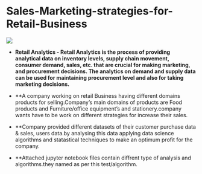 # Sales-Marketing-strategies-for-Retail-Business
![](https://github.com/pavano1760/Sales-Marketing-strategies-for-Retail-Business/blob/master/retail_symbol.PNG) 
- **Retail Analytics - Retail Analytics is the process of providing analytical data on inventory levels, supply chain movement, consumer demand, sales, etc. that are crucial for making marketing, and procurement decisions. The analytics on demand and supply data can be used for maintaining procurement level and also for taking marketing decisions.**

- **A company working on retail Business having different domains products for selling.Company’s main domains of products are Food products and Furniture/office equipment’s and stationery.company wants have to be work on different strategies for increase their sales.

- **Company provided different datasets of their customer purchase data & sales, users data.by analysing this data applying data science algorithms and statastical techniques to make an optimum profit for the company.

- **Attached jupyter notebook files contain diffrent type of analysis and algorithms.they named as per this test/algorithm. 
